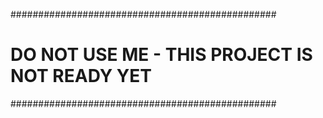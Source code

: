 ################################################
# DO NOT USE ME - THIS PROJECT IS NOT READY YET
################################################

